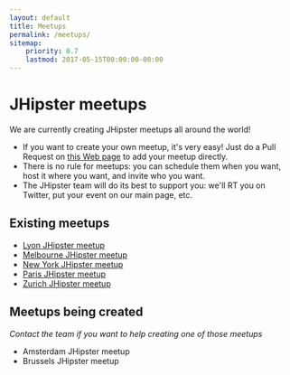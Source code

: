 ```yaml
---
layout: default
title: Meetups
permalink: /meetups/
sitemap:
    priority: 0.7
    lastmod: 2017-05-15T00:00:00-00:00
---
```


# <i class="fa fa-meetup "></i> JHipster meetups

We are currently creating JHipster meetups all around the world!

- If you want to create your own meetup, it's very easy! Just do a Pull Request on [this Web page](https://github.com/jhipster/jhipster.github.io/blob/master/pages/meetups.md) to add your meetup directly.
- There is no rule for meetups: you can schedule them when you want, host it where you want, and invite who you want.
- The JHipster team will do its best to support you: we'll RT you on Twitter, put your event on our main page, etc.

## Existing meetups

- [Lyon JHipster meetup](https://www.meetup.com/JHipster-Lyon/)
- [Melbourne JHipster meetup](https://www.meetup.com/fr-FR/jHipster-Melbourne/)
- [New York JHipster meetup](https://www.meetup.com/JHipster-NYC/)
- [Paris JHipster meetup](https://www.meetup.com/JHipster-User-Group/)
- [Zurich JHipster meetup](https://www.meetup.com/JHipster/)

## Meetups being created

*Contact the team if you want to help creating one of those meetups*

- Amsterdam JHipster meetup
- Brussels JHipster meetup
